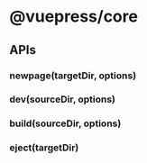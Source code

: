 # @vuepress/core

## APIs

### newpage(targetDir, options)

### dev(sourceDir, options)

### build(sourceDir, options)

### eject(targetDir)
